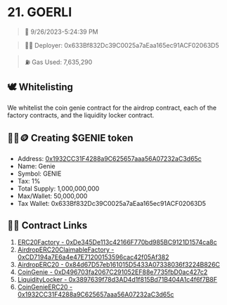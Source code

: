 # 21. GOERLI
<blockquote>📅 9/26/2023-5:24:39 PM</blockquote>

<blockquote>🧞‍♂️ Deployer: 0x633Bf832Dc39C0025a7aEaa165ec91ACF02063D5</blockquote>

<blockquote>⛽️ Gas Used: 7,635,290</blockquote>

## 🕊️ Whitelisting
We whitelist the coin genie contract for the airdrop contract, each of the factory contracts, and the liquidity locker contract.
## 🧞‍♂️🪙 Creating $GENIE token
- Address: [0x1932CC31F4288a9C625657aaa56A07232aC3d65c](https://goerli.etherscan.io/token/0x1932CC31F4288a9C625657aaa56A07232aC3d65c)
- Name: Genie
- Symbol: GENIE
- Tax: 1%
- Total Supply: 1,000,000,000
- Max/Wallet: 50,000,000
- Tax Wallet: 0x633Bf832Dc39C0025a7aEaa165ec91ACF02063D5
## 👷‍♂️ Contract Links
1. [ERC20Factory - 0xDe345De113c42166F770bd985BC9121D1574ca8c](https://goerli.etherscan.io/address/0xDe345De113c42166F770bd985BC9121D1574ca8c)
2. [AirdropERC20ClaimableFactory - 0xCD7194a7E6a4e47E71200153596cac42f05Af382](https://goerli.etherscan.io/address/0xCD7194a7E6a4e47E71200153596cac42f05Af382)
3. [AirdropERC20 - 0x84d67D57eb161015D5433A07338036f3224B826C](https://goerli.etherscan.io/address/0x84d67D57eb161015D5433A07338036f3224B826C)
4. [CoinGenie - 0xD496703fa2067C291052EF88e7735fbD0ac427c2](https://goerli.etherscan.io/address/0xD496703fa2067C291052EF88e7735fbD0ac427c2)
5. [LiquidityLocker - 0x3897639f78d3AD4d1f815Bd71B404A1c4f6f7B8F](https://goerli.etherscan.io/address/0x3897639f78d3AD4d1f815Bd71B404A1c4f6f7B8F)
6. [CoinGenieERC20 - 0x1932CC31F4288a9C625657aaa56A07232aC3d65c](https://goerli.etherscan.io/address/0x1932CC31F4288a9C625657aaa56A07232aC3d65c)

